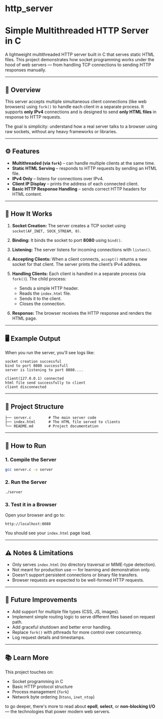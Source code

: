 # http_server    

# Simple Multithreaded HTTP Server in C

A lightweight multithreaded HTTP server built in C that serves static HTML files.
This project demonstrates how socket programming works under the hood of web servers — from handling TCP connections to sending HTTP responses manually.

---

## 📘 Overview

This server accepts multiple simultaneous client connections (like web browsers) using `fork()` to handle each client in a separate process.
It supports **only IPv4** connections and is designed to send **only HTML files** in response to HTTP requests.

The goal is simplicity: understand how a real server talks to a browser using raw sockets, without any heavy frameworks or libraries.

---

## ⚙️ Features

* **Multithreaded (via `fork`)** – can handle multiple clients at the same time.
* **Static HTML Serving** – responds to HTTP requests by sending an HTML file.
* **IPv4 Only** – listens for connections over IPv4.
* **Client IP Display** – prints the address of each connected client.
* **Basic HTTP Response Handling** – sends correct HTTP headers for HTML content.

---

## 🧠 How It Works

1. **Socket Creation:**
   The server creates a TCP socket using `socket(AF_INET, SOCK_STREAM, 0)`.

2. **Binding:**
   It binds the socket to port **8080** using `bind()`.

3. **Listening:**
   The server listens for incoming connections with `listen()`.

4. **Accepting Clients:**
   When a client connects, `accept()` returns a new socket for that client.
   The server prints the client’s IPv4 address.

5. **Handling Clients:**
   Each client is handled in a separate process (via `fork()`).
   The child process:

   * Sends a simple HTTP header.
   * Reads the `index.html` file.
   * Sends it to the client.
   * Closes the connection.

6. **Response:**
   The browser receives the HTTP response and renders the HTML page.

---

## 🖥️ Example Output

When you run the server, you’ll see logs like:

```
socket creation successful
bind to port 8080 successfull
server is listening to port 8080....

client(127.0.0.1) connected
html file send successfully to client
client disconnected
```

---

## 📂 Project Structure

```
├── server.c        # The main server code
├── index.html      # The HTML file served to clients
└── README.md       # Project documentation
```

---

## 🚀 How to Run

### 1. Compile the Server

```bash
gcc server.c -o server
```

### 2. Run the Server

```bash
./server
```

### 3. Test it in a Browser

Open your browser and go to:

```
http://localhost:8080
```

You should see your `index.html` page load.

---

## ⚠️ Notes & Limitations

* Only serves `index.html` (no directory traversal or MIME-type detection).
* Not meant for production use — for learning and demonstration only.
* Doesn’t support persistent connections or binary file transfers.
* Browser requests are expected to be well-formed HTTP requests.

---

## 🧩 Future Improvements

* Add support for multiple file types (CSS, JS, images).
* Implement simple routing logic to serve different files based on request path.
* Add graceful shutdown and better error handling.
* Replace `fork()` with pthreads for more control over concurrency.
* Log request details and timestamps.

---

## 📚 Learn More

This project touches on:

* Socket programming in C
* Basic HTTP protocol structure
* Process management (`fork`)
* Network byte ordering (`htons`, `inet_ntop`)

to go deeper, there's more to read about **epoll**, **select**, or **non-blocking I/O** — the technologies that power modern web servers.

